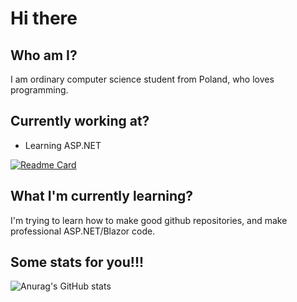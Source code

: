 # Hi there

## Who am I?
I am ordinary computer science student from Poland, who loves programming.

## Currently working at? 
- Learning ASP.NET


[![Readme Card](https://github-readme-stats.vercel.app/api/pin/?username=portalion&repo=Frontend-Mentor&theme=tokyonight)](https://github.com/portalion/Frontend-Mentor)

## What I'm currently learning?
I'm trying to learn how to make good github repositories, and make professional ASP.NET/Blazor code.

## Some stats for you!!!
![Anurag's GitHub stats](https://github-readme-stats.vercel.app/api?username=portalion&theme=radical)
